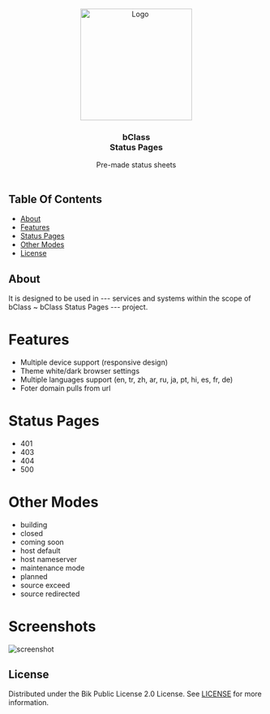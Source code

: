 <br/>
<p align="center">
  <a href="https://github.com/EW-EndWall/SHORT">
    <img src="https://github.com/EW-EndWall/bClass-Status-Pages/assets/43109779/285c4e72-4cf5-47b7-b1cc-5b9590795c5d" alt="Logo" width="220" height="220">
  </a>

  <h3 align="center">bClass<br/>Status Pages</h3>

  <p align="center">
    Pre-made status sheets
    <br/>
    <br/>
  </p>
</p>

## Table Of Contents

- [About](#about)
- [Features](#features)
- [Status Pages](#status-pages)
- [Other Modes](#other-modes)
- [License](#license)

## About

It is designed to be used in --- services and systems within the scope of bClass ~ bClass Status Pages --- project.

# Features

- Multiple device support (responsive design)
- Theme white/dark browser settings
- Multiple languages support
  (en, tr, zh, ar, ru, ja, pt, hi, es, fr, de)
- Foter domain pulls from url

# Status Pages

- 401
- 403
- 404
- 500

# Other Modes

- building
- closed
- coming soon
- host default
- host nameserver
- maintenance mode
- planned
- source exceed
- source redirected

# Screenshots

![screenshot](https://github.com/EW-EndWall/bClass-Status-Pages/assets/43109779/e357facd-ebc9-4e28-b770-244e3717f2de)

## License

Distributed under the Bik Public License 2.0 License. See [LICENSE](./LICENSE) for more information.
